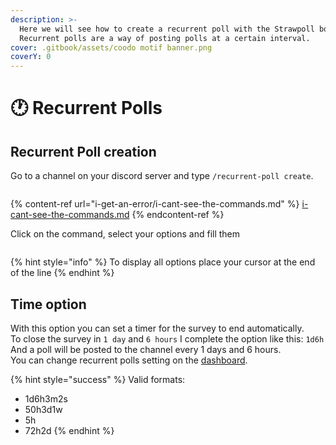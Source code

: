 ```yaml
---
description: >-
  Here we will see how to create a recurrent poll with the Strawpoll bot.
  Recurrent polls are a way of posting polls at a certain interval.
cover: .gitbook/assets/coodo motif banner.png
coverY: 0
---
```


# 🕐 Recurrent Polls

## Recurrent Poll creation

Go to a channel on your discord server and type `/recurrent-poll create`.

<figure><img src=".gitbook/assets/Capture d&#x27;écran 2023-11-13 224653.png" alt=""><figcaption></figcaption></figure>

{% content-ref url="i-get-an-error/i-cant-see-the-commands.md" %}
[i-cant-see-the-commands.md](i-get-an-error/i-cant-see-the-commands.md)
{% endcontent-ref %}

Click on the command, select your options and fill them

<figure><img src=".gitbook/assets/Capture d&#x27;écran 2023-11-13 224915.png" alt=""><figcaption></figcaption></figure>

{% hint style="info" %}
To display all options place your cursor at the end of the line
{% endhint %}

## Time option

With this option you can set a timer for the survey to end automatically. \
To close the survey in `1 day` and `6 hours` I complete the option like this: `1d6h`\
And a poll will be posted to the channel every 1 days and 6 hours.\
You can change recurrent polls setting on the [dashboard](https://dashboard.coodo.xyz/user/recurrentpolls).

{% hint style="success" %}
Valid formats:

* 1d6h3m2s
* 50h3d1w
* 5h
* 72h2d
{% endhint %}
